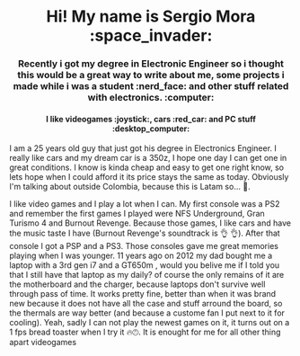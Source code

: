 

<!--
**smorap/smorap** is a ✨ _special_ ✨ repository because its `README.md` (this file) appears on your GitHub profile.

Here are some ideas to get you started:

- 🔭 I’m currently working on ...
- 🌱 I’m currently learning ...
- 👯 I’m looking to collaborate on ...
- 🤔 I’m looking for help with ...
- 💬 Ask me about ...
- 📫 How to reach me: ...
- 😄 Pronouns: ...
- ⚡ Fun fact: ...
-->

<h1 align="center"> Hi!  My name is Sergio Mora :space_invader: </h1>

<h3 align="center"> Recently i got my degree in Electronic Engineer so i thought this would be a great way to write about me, some projects i made while i was a student :nerd_face: and other stuff related with electronics. :computer: </h3>

<h4 align="center"> I like videogames :joystick:, cars :red_car: and PC stuff :desktop_computer: </h4>


I am a 25 years old guy that just got his degree in Electronics Engineer. I really like cars and my dream car is a 350z, I hope one day I can get one in great conditions. I know is kinda cheap and easy to get one right know, so lets hope when I could afford it its price stays the same as today. Obviously I'm talking about outside Colombia, because this is Latam so... :pray:.

I like video games and I play a lot when I can. My first console was a PS2 and remember the first games I played were NFS Underground, Gran Turismo 4 and Burnout Revenge. Because those games, I like cars and have the music taste I have (Burnout Revenge's soundtrack is :ok_hand: :ok_hand:). After that console I got a PSP and a PS3. Those consoles gave me great memories playing when I was younger. 11 years ago on 2012 my dad bought me a laptop with a 3rd gen i7 and a GT650m , would you belive me if I told you that I still have that laptop as my daily? of course the only remains of it are the motherboard and the charger, because laptops don't survive well through pass of time. It works pretty fine, better than when it was brand new because it does not have all the case and stuff arround the board, so the thermals are way better (and because a custome fan I put next to it for cooling). Yeah, sadly I can not play the newest games on it, it turns out on a 1 fps bread toaster when I try it :fire::upside_down_face:. It is enought for me for all other thing apart videogames
